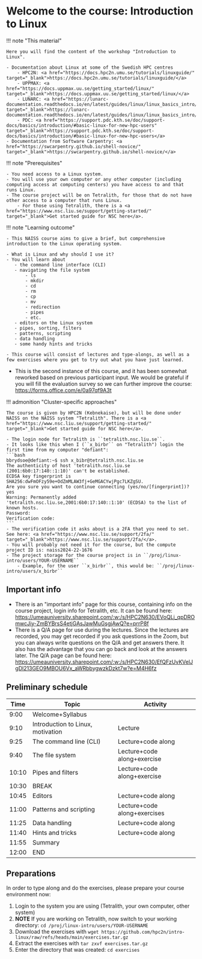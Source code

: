 # Welcome to the course: Introduction to Linux

!!! note "This material"
   
    Here you will find the content of the workshop "Introduction to Linux". 
   
    - Documentation about Linux at some of the Swedish HPC centres 
        - HPC2N: <a href="https://docs.hpc2n.umu.se/tutorials/linuxguide/" target="_blank">https://docs.hpc2n.umu.se/tutorials/linuxguide/</a>
        - UPPMAX: <a href="https://docs.uppmax.uu.se/getting_started/linux/" target="_blank">https://docs.uppmax.uu.se/getting_started/linux/</a>
        - LUNARC: <a href="https://lunarc-documentation.readthedocs.io/en/latest/guides/linux/linux_basics_intro/" target="_blank">https://lunarc-documentation.readthedocs.io/en/latest/guides/linux/linux_basics_intro/</a>
        - PDC: <a href="https://support.pdc.kth.se/doc/support-docs/basics/introduction/#basic-linux-for-new-hpc-users" target="_blank">https://support.pdc.kth.se/doc/support-docs/basics/introduction/#basic-linux-for-new-hpc-users</a> 
    - Documentation from Software Carpentry: <a href="https://swcarpentry.github.io/shell-novice/" target="_blank">https://swcarpentry.github.io/shell-novice/</a> 

!!! note "Prerequisites"

    - You need access to a Linux system. 
    - You will use your own computer or any other computer (including computing access at computing centers) you have access to and that runs Linux. 
    - The course project will be on Tetralith, for those that do not have other access to a computer that runs Linux.  
        - For those using Tetralith, there is a <a href="https://www.nsc.liu.se/support/getting-started/" target="_blank">Get started guide for NSC here</a>. 

!!! note "Learning outcome"

    - This NAISS course aims to give a brief, but comprehensive introduction to the Linux operating system.

    - What is Linux and why should I use it?
    - You will learn about
       - the command line interface (CLI)
       - navigating the file system
           - ls
           - mkdir
           - cd
           - rm
           - cp
           - mv
           - redirection
           - pipes
           - etc.
       - editors on the Linux system 
       - pipes, sorting, filters
       - patterns, scripting
       - data handling
       - some handy hints and tricks 

    - This course will consist of lectures and type-alongs, as well as a few exercises where you get to try out what you have just learned.    

- This is the second instance of this course, and it has been somewhat reworked based on previous participant input. We would be grateful if you will fill the evaluation survey so we can further improve the course: <a href="https://forms.office.com/e/0a97qf9A3t" target="_blank">https://forms.office.com/e/0a97qf9A3t</a> 

!!! admonition "Cluster-specific approaches"

    The course is given by HPC2N (Kebnekaise), but will be done under NAISS on the NAISS system "Tetralith". There is a <a href="https://www.nsc.liu.se/support/getting-started/" target="_blank">Get started guide for NSC here</a>.   

    - The login node for Tetralith is ``tetralith.nsc.liu.se``.
    - It looks like this when I (``x_birbr`` on "Tetralith") login the first time from my computer "defiant":
    ```bash
    bbrydsoe@defiant:~$ ssh x_bibr@tetralith.nsc.liu.se
    The authenticity of host 'tetralith.nsc.liu.se (2001:6b0:17:140::1:10)' can't be established.
    ECDSA key fingerprint is SHA256:dwFmOFzy59e+OdZmMLAW3fj+GeMGACYwjPgc7LKZgSU.
    Are you sure you want to continue connecting (yes/no/[fingerprint])? yes
    Warning: Permanently added 'tetralith.nsc.liu.se,2001:6b0:17:140::1:10' (ECDSA) to the list of known hosts.
    Password:
    Verification code:
    ```
    - The verification code it asks about is a 2FA that you need to set. See here: <a href="https://www.nsc.liu.se/support/2fa/" target="_blank">https://www.nsc.liu.se/support/2fa/</a>.
    - You will probably not need it for the course, but the compute project ID is: naiss2024-22-1676 
    - The project storage for the course project is in ``/proj/linux-intro/users/YOUR-USERNAME`` 
        - Example, for the user ``x_birbr``, this would be: ``/proj/linux-intro/users/x_birbr``

## Important info

- There is an "important info" page for this course, containing info on the course project, login info for Tetralith, etc. It can be found here: <a href="https://umeauniversity.sharepoint.com/:w:/s/HPC2N630/EVoQLj_qpDROmwcJiy-ZmBYBrsS4etjGAsJawMuGsgjAwQ?e=prrP8f" target="_blank">https://umeauniversity.sharepoint.com/:w:/s/HPC2N630/EVoQLj_qpDROmwcJiy-ZmBYBrsS4etjGAsJawMuGsgjAwQ?e=prrP8f</a>
- There is a Q/A page for use during the lectures. Since the lectures are recorded, you may get recorded if you ask questions in the Zoom, but you can always write questions on the Q/A and get answers there. It also has the advantage that you can go back and look at the answers later. The Q/A page can be found here: <a href="https://umeauniversity.sharepoint.com/:w:/s/HPC2N630/EfQFzUvKVelJgDl213GEO9MBOU6Vx_aWRbbygwzkDzkt7w?e=M4H6fz" target="_blank">https://umeauniversity.sharepoint.com/:w:/s/HPC2N630/EfQFzUvKVelJgDl213GEO9MBOU6Vx_aWRbbygwzkDzkt7w?e=M4H6fz</a> 

## Preliminary schedule

| Time | Topic | Activity | 
| ---- | ----- | -------- |
| 9:00 | Welcome+Syllabus | |
| 9:10 | Introduction to Linux, motivation | Lecture | 
| 9:25 | The command line (CLI) | Lecture+code along | 
| 9:40 | The file system | Lecture+code along+exercise |
| 10:10 | Pipes and filters | Lecture+code along+exercise | 
| 10:30 | BREAK | | 
| 10:45 | Editors | Lecture+code along |  
| 11:00 | Patterns and scripting | Lecture+code along+exercises | 
| 11:25 | Data handling | Lecture+code along | 
| 11:40 | Hints and tricks | Lecture+code along | 
| 11:55 | Summary   | | 
| 12:00 | END | |  

## Preparations 

In order to type along and do the exercises, please prepare your course environment now: 

1. Login to the system you are using (Tetralith, your own computer, other system)
2. **NOTE** If you are working on Tetralith, now switch to your working directory: ``cd /proj/linux-intro/users/YOUR-USERNAME``
3. Download the exercises with ``wget https://github.com/hpc2n/intro-linux/raw/refs/heads/main/exercises.tar.gz`` 
4. Extract the exercises with ``tar zxvf exercises.tar.gz``
5. Enter the directory that was created: ``cd exercises``
